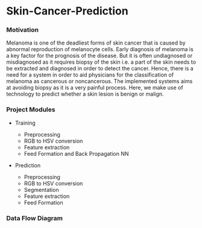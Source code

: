 # Skin-Cancer-Prediction

### Motivation
Melanoma is one of the deadliest forms of skin cancer that is caused by abnormal reproduction of melanocyte cells. Early diagnosis of melanoma is a key factor for the prognosis of the disease. But it is often undiagnosed or misdiagnosed as it requires biopsy of the skin i.e. a part of the skin needs to be extracted and diagnosed in order to detect the cancer. Hence, there is a need for a system in order to aid physicians for the classification of melanoma as cancerous or noncancerous. The implemented systems aims at avoiding biopsy as it is a very painful process. Here, we make use of technology to predict whether a skin lesion is benign or malign.

### Project Modules
- Training
  - Preprocessing
  - RGB to HSV conversion
  - Feature extraction
  - Feed Formation and Back Propagation NN

- Prediction
	- Preprocessing
	- RGB to HSV conversion
	- Segmentation
	- Feature extraction
	- Feed Formation
	
### Data Flow Diagram

